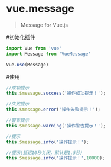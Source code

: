 # vue.message
> Message for Vue.js

#初始化插件
```javascript
import Vue from 'vue'
import Message from 'VueMessage'

Vue.use(Message)
```

#使用
```javascript
//成功提示
this.$message.success('操作成功提示！');

//失败提示
this.$message.error('操作失败提示！');

//警告提示
this.$message.warning('操作警告提示！');

//提示
this.$message.info('操作提示！');

//提示(延迟10秒关闭，默认是1.5秒)
this.$message.info('操作提示！',10000);
```
